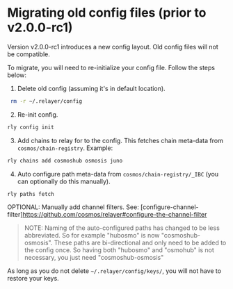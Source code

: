 # Migrating old config files (prior to v2.0.0-rc1)

Version v2.0.0-rc1 introduces a new config layout. Old config files will not be
compatible.

To migrate, you will need to re-initialize your config file. Follow the steps
below:

1. Delete old config (assuming it's in default location).

```sh
 rm -r ~/.relayer/config
```

2. Re-init config.

```sh
rly config init
```

3. Add chains to relay for to the config. This fetches chain meta-data from
   `cosmos/chain-registry`. Example:

```sh
rly chains add cosmoshub osmosis juno
```

4. Auto configure path meta-data from `cosmos/chain-registry/_IBC` (you can
   optionally do this manually).

```sh
rly paths fetch
```

OPTIONAL: Manually add channel filters. See:
\[configure-channel-filter]https://github.com/cosmos/relayer#configure-the-channel-filter

> NOTE: Naming of the auto-configured paths has changed to be less abbreviated.
> So for example "hubosmo" is now "cosmoshub-osmosis". These paths are
> bi-directional and only need to be added to the config once. So having both
> "hubosmo" and "osmohub" is not necessary, you just need "cosmoshub-osmosis"

As long as you do not delete `~/.relayer/config/keys/`, you will not have to
restore your keys.

